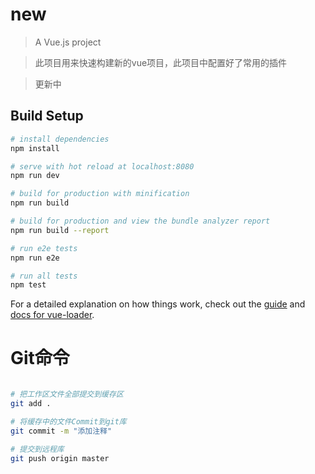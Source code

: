 # new

> A Vue.js project

> 此项目用来快速构建新的vue项目，此项目中配置好了常用的插件

> 更新中

## Build Setup

``` bash
# install dependencies
npm install

# serve with hot reload at localhost:8080
npm run dev

# build for production with minification
npm run build

# build for production and view the bundle analyzer report
npm run build --report

# run e2e tests
npm run e2e

# run all tests
npm test
```

For a detailed explanation on how things work, check out the [guide](http://vuejs-templates.github.io/webpack/) and [docs for vue-loader](http://vuejs.github.io/vue-loader).

# Git命令


```bash

# 把工作区文件全部提交到缓存区
git add .  

# 将缓存中的文件Commit到git库
git commit -m "添加注释"

# 提交到远程库
git push origin master

```